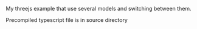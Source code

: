 My threejs example that use several models and switching between them.

Precompiled typescript file is in source directory